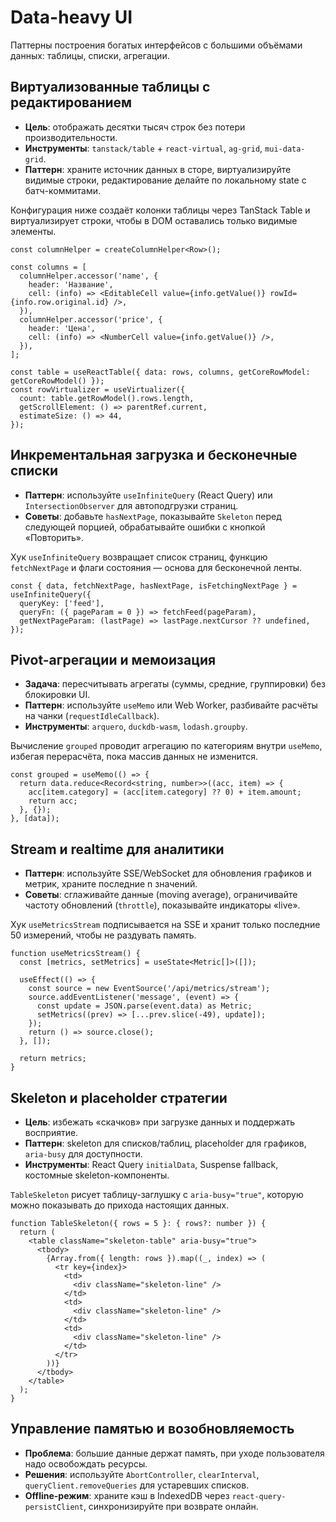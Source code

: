 # Data-heavy UI

Паттерны построения богатых интерфейсов с большими объёмами данных: таблицы, списки, агрегации.

## Виртуализованные таблицы с редактированием

- **Цель**: отображать десятки тысяч строк без потери производительности.
- **Инструменты**: `tanstack/table` + `react-virtual`, `ag-grid`, `mui-data-grid`.
- **Паттерн**: храните источник данных в сторе, виртуализируйте видимые строки, редактирование делайте по локальному state с батч-коммитами.

Конфигурация ниже создаёт колонки таблицы через TanStack Table и виртуализирует строки, чтобы в DOM оставались только видимые элементы.

```tsx
const columnHelper = createColumnHelper<Row>();

const columns = [
  columnHelper.accessor('name', {
    header: 'Название',
    cell: (info) => <EditableCell value={info.getValue()} rowId={info.row.original.id} />,
  }),
  columnHelper.accessor('price', {
    header: 'Цена',
    cell: (info) => <NumberCell value={info.getValue()} />,
  }),
];

const table = useReactTable({ data: rows, columns, getCoreRowModel: getCoreRowModel() });
const rowVirtualizer = useVirtualizer({
  count: table.getRowModel().rows.length,
  getScrollElement: () => parentRef.current,
  estimateSize: () => 44,
});
```

## Инкрементальная загрузка и бесконечные списки

- **Паттерн**: используйте `useInfiniteQuery` (React Query) или `IntersectionObserver` для автоподгрузки страниц.
- **Советы**: добавьте `hasNextPage`, показывайте `Skeleton` перед следующей порцией, обрабатывайте ошибки с кнопкой «Повторить».

Хук `useInfiniteQuery` возвращает список страниц, функцию `fetchNextPage` и флаги состояния — основа для бесконечной ленты.

```tsx
const { data, fetchNextPage, hasNextPage, isFetchingNextPage } = useInfiniteQuery({
  queryKey: ['feed'],
  queryFn: ({ pageParam = 0 }) => fetchFeed(pageParam),
  getNextPageParam: (lastPage) => lastPage.nextCursor ?? undefined,
});
```

## Pivot-агрегации и мемоизация

- **Задача**: пересчитывать агрегаты (суммы, средние, группировки) без блокировки UI.
- **Паттерн**: используйте `useMemo` или Web Worker, разбивайте расчёты на чанки (`requestIdleCallback`).
- **Инструменты**: `arquero`, `duckdb-wasm`, `lodash.groupby`.

Вычисление `grouped` проводит агрегацию по категориям внутри `useMemo`, избегая перерасчёта, пока массив данных не изменится.

```tsx
const grouped = useMemo(() => {
  return data.reduce<Record<string, number>>((acc, item) => {
    acc[item.category] = (acc[item.category] ?? 0) + item.amount;
    return acc;
  }, {});
}, [data]);
```

## Stream и realtime для аналитики

- **Паттерн**: используйте SSE/WebSocket для обновления графиков и метрик, храните последние n значений.
- **Советы**: сглаживайте данные (moving average), ограничивайте частоту обновлений (`throttle`), показывайте индикаторы «live».

Хук `useMetricsStream` подписывается на SSE и хранит только последние 50 измерений, чтобы не раздувать память.

```tsx
function useMetricsStream() {
  const [metrics, setMetrics] = useState<Metric[]>([]);

  useEffect(() => {
    const source = new EventSource('/api/metrics/stream');
    source.addEventListener('message', (event) => {
      const update = JSON.parse(event.data) as Metric;
      setMetrics((prev) => [...prev.slice(-49), update]);
    });
    return () => source.close();
  }, []);

  return metrics;
}
```

## Skeleton и placeholder стратегии

- **Цель**: избежать «скачков» при загрузке данных и поддержать восприятие.
- **Паттерн**: skeleton для списков/таблиц, placeholder для графиков, `aria-busy` для доступности.
- **Инструменты**: React Query `initialData`, Suspense fallback, костомные skeleton-компоненты.

`TableSkeleton` рисует таблицу-заглушку с `aria-busy="true"`, которую можно показывать до прихода настоящих данных.

```tsx
function TableSkeleton({ rows = 5 }: { rows?: number }) {
  return (
    <table className="skeleton-table" aria-busy="true">
      <tbody>
        {Array.from({ length: rows }).map((_, index) => (
          <tr key={index}>
            <td>
              <div className="skeleton-line" />
            </td>
            <td>
              <div className="skeleton-line" />
            </td>
            <td>
              <div className="skeleton-line" />
            </td>
          </tr>
        ))}
      </tbody>
    </table>
  );
}
```

## Управление памятью и возобновляемость

- **Проблема**: большие данные держат память, при уходе пользователя надо освобождать ресурсы.
- **Решения**: используйте `AbortController`, `clearInterval`, `queryClient.removeQueries` для устаревших списков.
- **Offline-режим**: храните кэш в IndexedDB через `react-query-persistClient`, синхронизируйте при возврате онлайн.
